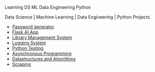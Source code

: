 Learning DS ML Data Engineering Python

Data Science | Machine Learning | Data Engineering | Python Projects


  <ul>
    <li>
      <a href="https://github.com/rajaalebchiri/passgen">Password generator</a>
    </li>
     <li>
      <a href="translator_flask">Flask AI App</a>
    </li>
     <li>
      <a href="Library Management System/README.md">Library Management System</a>
    </li>
    <li>
      <a href="Logging System/README.md">Logging System</a>
    </li>
    <li>
      <a href="Python Testing/README.md">Python Testing</a>
    </li>
    <li>
      <a href="Asynchronous Programming/README.md">Asynchronous Programming</a>
    </li>
    <li>
     <a href="Datastructures and Algorithms/README.md">Datastructures and Algorithms</a>
    </li>
    <li>
     <a href="Scraping/README.md">Scraping</a>
    </li>
  </ul>
